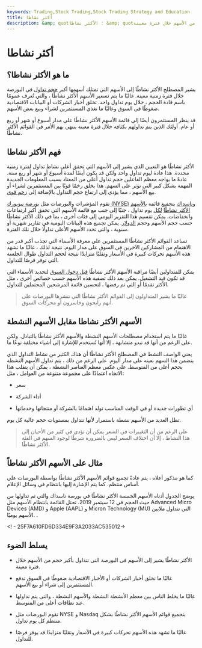 ```yaml
---
keywords: Trading,Stock Trading,Stock Trading Strategy and Education
title: أكثر نشاطا
description: &amp; quot؛ الأكثر نشاطا &amp; quot؛ يشير إلى الأسهم في البورصة التي تتداول بأكبر حجم من الأسهم خلال فترة معينة.
---
```


# أكثر نشاطا
## ما هو الأكثر نشاطا؟

يشير المصطلح الأكثر نشاطًا إلى الأسهم التي تمتلك أسهمها أكبر [حجم تداول](/volume) في البورصة خلال فترة زمنية معينة. غالبًا ما يتم تسعير الأسهم الأكثر نشاطًا ، والتي تُعرف عمومًا باسم قادة الحجم ، خلال يوم تداول واحد. تخلق أخبار الشركات أو البيانات الاقتصادية ضغوطًا في السوق وغالبًا ما تغذي المستثمرين لشراء وبيع بعض الأسهم.

قد ينظر المستثمرون أيضًا إلى قائمة الأسهم الأكثر نشاطًا على مدار أسبوع أو شهر أو ربع أو عام. أولئك الذين يتم تداولهم بكثافة خلال فترة معينة ينتهي بهم الأمر في القوائم الأكثر نشاطًا.

## فهم الأكثر نشاطا

الأكثر نشاطًا هو التعيين الذي يشير إلى الأسهم التي تحقق أعلى نشاط تداول لفترة زمنية محددة. هذا عادة ليوم تداول واحد ولكن قد يكون أيضًا لمدة أسبوع أو شهر أو ربع سنة. عادةً ما يواجه معظم الفاعلين حجم تداول أعلى من المعتاد بسبب المعلومات الجديدة المهمة بشكل كبير التي تؤثر على السهم. هذا يخلق زخمًا قويًا بين المستثمرين لشراء أو بيع الأسهم ، مما يؤدي إلى ارتفاع حجم التداول بالإضافة إلى [زخم قوي](/momentum).

تقوم المؤشرات والبورصات مثل [بورصة نيويورك (NYSE)](/nyse) [وناسداك](/nyse) بتجميع قائمة [بالأسهم الأكثر نشاطًا](/most-active-list) [لكل](/nasdaq) يوم تداول ، جنبًا إلى جنب مع قائمة الأسهم التي تحقق أكبر ارتفاعات وانخفاضات. يمكن تقسيم هذا التقرير اليومي إلى فئات أخرى ، بما في ذلك الأكثر نشاطًا حسب حجم الأسهم وحجم [الدولار](/dollar-volume-liquidity). يمكن تجميع هذه البيانات اليومية في تقارير شهرية أو سنوية ، والتي تحدد الأسهم الأعلى تداولًا خلال تلك الفترة.

تساعد القوائم الأكثر نشاطًا المستثمرين على معرفة الأسماء التي تجذب أكبر قدر من الاهتمام من المشاركين الآخرين في السوق على مدار اليوم. نتيجة لذلك ، غالبًا ما تشهد هذه الأسهم تحركات كبيرة في الأسعار وتقلبًا متزايدًا نتيجة لحجم التداول طوال الجلسة التي توفر فرصًا للتداول.

يمكن للمتداولين أيضًا مراقبة الأسهم الأكثر نشاطًا [قبل دخول السوق](/premarket) لتحديد الأسماء التي قد تكون قيد التشغيل. يمكن بعد ذلك تصفية هذه الأسهم حسب خصائص أخرى ، مثل الأكثر تقدمًا أو التي تم رفضها ، لتحسين قائمة المرشحين المحتملين للتداول.

> غالبًا ما يشير المتداولون إلى القوائم الأكثر نشاطًا التي تنشرها البورصات على أنهم رابحون وخاسرون أو محركات السوق.

>

## الأسهم الأكثر نشاطا مقابل الأسهم النشطة

غالبًا ما يتم استخدام مصطلحات الأسهم النشطة والأسهم الأكثر نشاطًا بالتبادل. ولكن على الرغم من أنها قد تبدو متشابهة ، إلا أنها تُستخدم للإشارة إلى أشياء مختلفة نوعًا ما.

يعني الواصف النشط في المصطلح الأكثر نشاطًا أن هناك الكثير من نشاط التداول الذي يتضمن هذا السهم بعينه على مدار اليوم. على الرغم من ذلك ، يتم تداول الأسهم النشطة بحجم أعلى من المتوسط. على عكس معظم العناصر النشطة ، يمكن أن يتقلب هذا الاتجاه اعتمادًا على مجموعة متنوعة من العوامل ، مثل:

- سعر

- أداء الشركة

- أي تطورات جديدة أو في الوقت المناسب تولد اهتمامًا بالشركة أو منتجاتها وخدماتها

تظل العديد من الأسهم نشطة باستمرار لأنها تتداول بمستويات حجم عالية كل يوم.

> على الرغم من أن التغييرات في السعر يمكن أن تؤدي في كثير من الأحيان إلى هذا النشاط ، إلا أن اختلاف السعر ليس بالضرورة شرطًا لوجود السهم في الفئة الأكثر نشاطًا.

>

## مثال على الأسهم الأكثر نشاطاً

كما هو مذكور أعلاه ، يتم عادةً تجميع قوائم الأسهم الأكثر نشاطًا بواسطة البورصات على أساس منتظم. كما يتم الإشارة إليها بانتظام في وسائل الإعلام.

يوضح الجدول أدناه الأسهم الخمسة الأكثر نشاطًا في بورصة ناسداك والتي تم تداولها من حيث الحجم في 12 سبتمبر 2019. تحتل القائمة بانتظام الأسهم مثل Advanced Micro Devices (AMD) و Apple (AAPL) و Micron Technology (MU) التي تتداول ملايين الأسهم يوميًا. .

<! - 25F7A610FD6D334E9F3A2033AC535012->

## يسلط الضوء

- الأكثر نشاطًا يشير إلى الأسهم في البورصة التي تتداول بأكبر حجم من الأسهم خلال فترة معينة.

- غالبًا ما تخلق أخبار الشركات أو الأخبار الاقتصادية ضغوطًا في السوق تدفع المستثمرين إلى شراء أو بيع الأسهم.

- غالبًا ما يخلط الناس بين معظم الأنشطة النشطة والأسهم النشطة ، والتي يتم تداولها عند نطاقات أعلى من المتوسط.

- تقوم البورصات مثل NYSE و Nasdaq بتجميع قوائم الأسهم الأكثر نشاطًا بشكل منتظم كل يوم تداول.

- غالبًا ما تشهد هذه الأسهم تحركات كبيرة في الأسعار وتقلبًا متزايدًا قد يوفر فرصًا للتداول.

